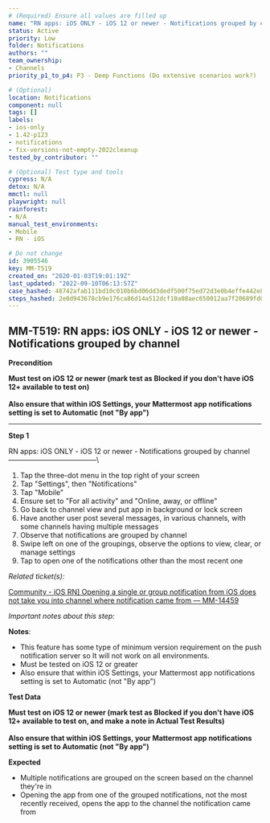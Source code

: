```yaml
---
# (Required) Ensure all values are filled up
name: "RN apps: iOS ONLY - iOS 12 or newer - Notifications grouped by channel"
status: Active
priority: Low
folder: Notifications
authors: ""
team_ownership: 
- Channels
priority_p1_to_p4: P3 - Deep Functions (Do extensive scenarios work?)

# (Optional)
location: Notifications
component: null
tags: []
labels: 
- ios-only
- 1.42-p123
- notifications
- fix-versions-not-empty-2022cleanup
tested_by_contributor: ""

# (Optional) Test type and tools
cypress: N/A
detox: N/A
mmctl: null
playwright: null
rainforest: 
- N/A
manual_test_environments:
- Mobile
- RN - iOS

# Do not change
id: 3905546
key: MM-T519
created_on: "2020-01-03T19:01:19Z"
last_updated: "2022-09-10T06:13:57Z"
case_hashed: 48742afab111bd10c010b6bd06dd3dedf500f75ed72d3e0b4effe442e8def3fed2367df88d860a34eeb34987d167c62a
steps_hashed: 2e0d943678cb9e176ca86d14a512dcf10a08aec650012aa7f20689fd032ae392fd0c2c443e5c88bdd4cc2176ed6cce48
---
```


<!-- (Auto-generated) Based on frontmatter's "key" and "name" -->

## MM-T519: RN apps: iOS ONLY - iOS 12 or newer - Notifications grouped by channel

**Precondition**

**Must test on iOS 12 or newer (mark test as Blocked if you don't have iOS 12+ available to test on)**\
\
**Also ensure that within iOS Settings, your Mattermost app notifications setting is set to Automatic (not "By app")**

---

**Step 1**

RN apps: iOS ONLY - iOS 12 or newer - Notifications grouped by channel\
–––––––––––––––––––––––––\\

1. Tap the three-dot menu in the top right of your screen
2. Tap "Settings", then "Notifications"
3. Tap "Mobile"
4. Ensure set to "For all activity" and "Online, away, or offline"
5. Go back to channel view and put app in background or lock screen
6. Have another user post several messages, in various channels, with some channels having multiple messages
7. Observe that notifications are grouped by channel
8. Swipe left on one of the groupings, observe the options to view, clear, or manage settings
9. Tap to open one of the notifications other than the most recent one

_Related ticket(s):_

[Community - iOS RN\] Opening a single or group notification from iOS does not take you into channel where notification came from — MM-14459](https://mattermost.atlassian.net/browse/MM-14459)

_Important notes about this step:_

**Notes**:

- This feature has some type of minimum version requirement on the push notification server so It will not work on all environments.
- Must be tested on iOS 12 or greater
- Also ensure that within iOS Settings, your Mattermost app notifications setting is set to Automatic (not "By app")

**Test Data**

**Must test on iOS 12 or newer (mark test as Blocked if you don't have iOS 12+ available to test on, and make a note in Actual Test Results)**\
\
**Also ensure that within iOS Settings, your Mattermost app notifications setting is set to Automatic (not "By app")**

**Expected**

- Multiple notifications are grouped on the screen based on the channel they're in
- Opening the app from one of the grouped notifications, not the most recently received, opens the app to the channel the notification came from
